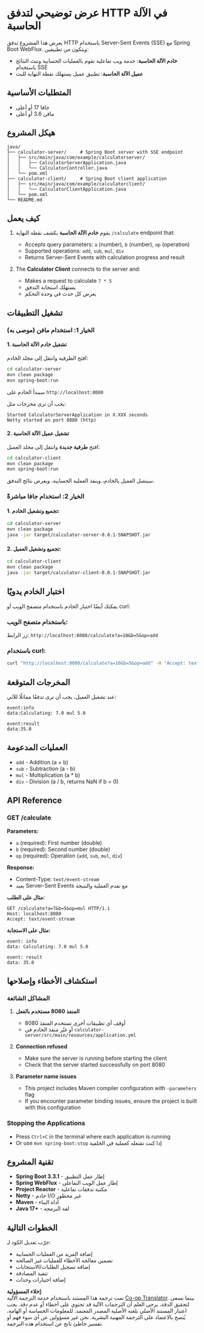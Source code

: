 <!--
CO_OP_TRANSLATOR_METADATA:
{
  "original_hash": "acd4010e430da00946a154f62847a169",
  "translation_date": "2025-06-18T09:43:39+00:00",
  "source_file": "03-GettingStarted/06-http-streaming/solution/java/README.md",
  "language_code": "ar"
}
-->
# عرض توضيحي لتدفق HTTP في الآلة الحاسبة

يعرض هذا المشروع تدفق HTTP باستخدام Server-Sent Events (SSE) مع Spring Boot WebFlux. ويتكون من تطبيقين:

- **خادم الآلة الحاسبة**: خدمة ويب تفاعلية تقوم بالعمليات الحسابية وتبث النتائج باستخدام SSE  
- **عميل الآلة الحاسبة**: تطبيق عميل يستهلك نقطة النهاية للبث

## المتطلبات الأساسية

- جافا 17 أو أعلى  
- مافن 3.6 أو أعلى  

## هيكل المشروع

```
java/
├── calculator-server/     # Spring Boot server with SSE endpoint
│   ├── src/main/java/com/example/calculatorserver/
│   │   ├── CalculatorServerApplication.java
│   │   └── CalculatorController.java
│   └── pom.xml
├── calculator-client/     # Spring Boot client application
│   ├── src/main/java/com/example/calculatorclient/
│   │   └── CalculatorClientApplication.java
│   └── pom.xml
└── README.md
```

## كيف يعمل

1. يقوم **خادم الآلة الحاسبة** بكشف نقطة النهاية `/calculate` endpoint that:
   - Accepts query parameters: `a` (number), `b` (number), `op` (operation)
   - Supported operations: `add`, `sub`, `mul`, `div`
   - Returns Server-Sent Events with calculation progress and result

2. The **Calculator Client** connects to the server and:
   - Makes a request to calculate `7 * 5`  
   - يستهلك استجابة التدفق  
   - يعرض كل حدث في وحدة التحكم  

## تشغيل التطبيقات

### الخيار 1: استخدام مافن (موصى به)

#### 1. تشغيل خادم الآلة الحاسبة

افتح الطرفية وانتقل إلى مجلد الخادم:

```bash
cd calculator-server
mvn clean package
mvn spring-boot:run
```

سيبدأ الخادم على `http://localhost:8080`

يجب أن ترى مخرجات مثل:  
```
Started CalculatorServerApplication in X.XXX seconds
Netty started on port 8080 (http)
```

#### 2. تشغيل عميل الآلة الحاسبة

افتح **طرفية جديدة** وانتقل إلى مجلد العميل:

```bash
cd calculator-client
mvn clean package
mvn spring-boot:run
```

سيتصل العميل بالخادم، وينفذ العملية الحسابية، ويعرض نتائج التدفق.

### الخيار 2: استخدام جافا مباشرةً

#### 1. تجميع وتشغيل الخادم:

```bash
cd calculator-server
mvn clean package
java -jar target/calculator-server-0.0.1-SNAPSHOT.jar
```

#### 2. تجميع وتشغيل العميل:

```bash
cd calculator-client
mvn clean package
java -jar target/calculator-client-0.0.1-SNAPSHOT.jar
```

## اختبار الخادم يدويًا

يمكنك أيضًا اختبار الخادم باستخدام متصفح الويب أو curl:

### باستخدام متصفح الويب:  
زر الرابط: `http://localhost:8080/calculate?a=10&b=5&op=add`

### باستخدام curl:  
```bash
curl "http://localhost:8080/calculate?a=10&b=5&op=add" -H "Accept: text/event-stream"
```

## المخرجات المتوقعة

عند تشغيل العميل، يجب أن ترى تدفقًا مماثلًا للآتي:

```
event:info
data:Calculating: 7.0 mul 5.0

event:result
data:35.0
```

## العمليات المدعومة

- `add` - Addition (a + b)
- `sub` - Subtraction (a - b)
- `mul` - Multiplication (a * b)
- `div` - Division (a / b, returns NaN if b = 0)

## API Reference

### GET /calculate

**Parameters:**
- `a` (required): First number (double)
- `b` (required): Second number (double)
- `op` (required): Operation (`add`, `sub`, `mul`, `div`)

**Response:**
- Content-Type: `text/event-stream`  
- يعيد Server-Sent Events مع تقدم العملية والنتيجة

**مثال على الطلب:**  
```
GET /calculate?a=7&b=5&op=mul HTTP/1.1
Host: localhost:8080
Accept: text/event-stream
```

**مثال على الاستجابة:**  
```
event: info
data: Calculating: 7.0 mul 5.0

event: result
data: 35.0
```

## استكشاف الأخطاء وإصلاحها

### المشاكل الشائعة

1. **المنفذ 8080 مستخدم بالفعل**  
   - أوقف أي تطبيقات أخرى تستخدم المنفذ 8080  
   - أو غيّر منفذ الخادم في `calculator-server/src/main/resources/application.yml`

2. **Connection refused**
   - Make sure the server is running before starting the client
   - Check that the server started successfully on port 8080

3. **Parameter name issues**
   - This project includes Maven compiler configuration with `-parameters` flag
   - If you encounter parameter binding issues, ensure the project is built with this configuration

### Stopping the Applications

- Press `Ctrl+C` in the terminal where each application is running
- Or use `mvn spring-boot:stop` إذا كنت تشغله كعملية في الخلفية  

## تقنية المشروع

- **Spring Boot 3.3.1** - إطار عمل التطبيق  
- **Spring WebFlux** - إطار عمل الويب التفاعلي  
- **Project Reactor** - مكتبة تدفقات تفاعلية  
- **Netty** - خادم I/O غير محظور  
- **Maven** - أداة البناء  
- **Java 17+** - لغة البرمجة  

## الخطوات التالية

جرّب تعديل الكود لـ:  
- إضافة المزيد من العمليات الحسابية  
- تضمين معالجة الأخطاء للعمليات غير الصالحة  
- إضافة تسجيل الطلبات/الاستجابات  
- تنفيذ المصادقة  
- إضافة اختبارات وحدات

**إخلاء المسؤولية**:  
تمت ترجمة هذا المستند باستخدام خدمة الترجمة الآلية [Co-op Translator](https://github.com/Azure/co-op-translator). بينما نسعى لتحقيق الدقة، يرجى العلم أن الترجمات الآلية قد تحتوي على أخطاء أو عدم دقة. يجب اعتبار المستند الأصلي بلغته الأصلية المصدر المعتمد. للمعلومات الحساسة أو الهامة، يُنصح بالاعتماد على الترجمة المهنية البشرية. نحن غير مسؤولين عن أي سوء فهم أو تفسير خاطئ ناتج عن استخدام هذه الترجمة.